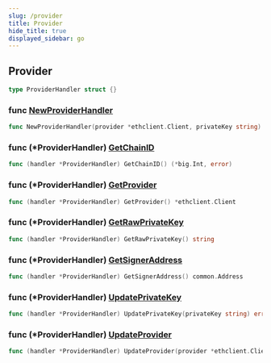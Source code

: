 ```yaml
---
slug: /provider
title: Provider
hide_title: true
displayed_sidebar: go
---
```


## Provider

```go
type ProviderHandler struct {}
```

### func [NewProviderHandler](https://github.com/thirdweb-dev/go-sdk/blob/main/pkg/thirdweb/provider_handler.go#L22)

```go
func NewProviderHandler(provider *ethclient.Client, privateKey string) (*ProviderHandler, error)
```

### func \(\*ProviderHandler\) [GetChainID](https://github.com/thirdweb-dev/go-sdk/blob/main/pkg/thirdweb/provider_handler.go#L60)

```go
func (handler *ProviderHandler) GetChainID() (*big.Int, error)
```

### func \(\*ProviderHandler\) [GetProvider](https://github.com/thirdweb-dev/go-sdk/blob/main/pkg/thirdweb/provider_handler.go#L48)

```go
func (handler *ProviderHandler) GetProvider() *ethclient.Client
```

### func \(\*ProviderHandler\) [GetRawPrivateKey](https://github.com/thirdweb-dev/go-sdk/blob/main/pkg/thirdweb/provider_handler.go#L56)

```go
func (handler *ProviderHandler) GetRawPrivateKey() string
```

### func \(\*ProviderHandler\) [GetSignerAddress](https://github.com/thirdweb-dev/go-sdk/blob/main/pkg/thirdweb/provider_handler.go#L52)

```go
func (handler *ProviderHandler) GetSignerAddress() common.Address
```

### func \(\*ProviderHandler\) [UpdatePrivateKey](https://github.com/thirdweb-dev/go-sdk/blob/main/pkg/thirdweb/provider_handler.go#L40)

```go
func (handler *ProviderHandler) UpdatePrivateKey(privateKey string) error
```

### func \(\*ProviderHandler\) [UpdateProvider](https://github.com/thirdweb-dev/go-sdk/blob/main/pkg/thirdweb/provider_handler.go#L36)

```go
func (handler *ProviderHandler) UpdateProvider(provider *ethclient.Client)
```
